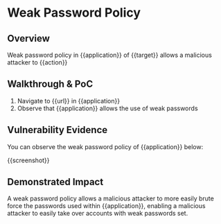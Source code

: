 # Weak Password Policy
## Overview
<!--
Provide a 1-2 sentence description - see http://cveproject.github.io/docs/content/key-details-phrasing.pdf for tips

This format is a good guide:
[VULNTYPE] in [COMPONENT] in [APPLICATION] allows [ATTACKER] to [IMPACT] via [VECTOR]


-->
Weak password policy in {{application}} of {{target}} allows a malicious attacker to {{action}}

## Walkthrough & PoC
<!--
Provide a step-by-step walkthrough on how to access the vulnerable injection point, and how to exploit the vulnerability.
Adding a dot-pointed walkthrough with relevant screenshots will speed triage time and result in faster rewards!

Example:

1. Login to in-scope asset at <www.inscope.com/login>
1. Browse to account page
1. Modify ID token to add single quote
1. View error which states 'SQL Syntax Error'
1. Replace ID value with `1' waitfor delay '00:00:10'; `
-->

1. Navigate to {{url}} in {{application}}
1. Observe that {{application}} allows the use of weak passwords


## Vulnerability Evidence
<!--
Your submission MUST include evidence of the vulnerability and not be theoretical in nature.

For a weak password policy, please post a screenshot that demonstrates that a weak password can be set within {{application}}.
-->

You can observe the weak password policy of {{application}} below:

{{screenshot}}
## Demonstrated Impact
<!--
Envision how the weak password policy could be used by a malicious attacker (such as rapid brute forcing passwords of users). If a malicious action is possible, provide a full proof-of-concept here.
-->

A weak password policy allows a malicious attacker to more easily brute force the passwords used within {{application}}, enabling a malicious attacker to easily take over accounts with weak passwords set.
